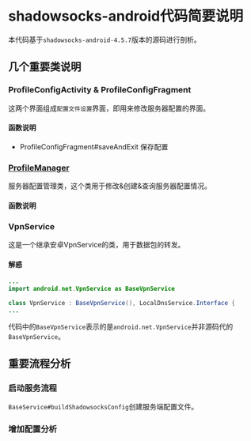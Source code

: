 # shadowsocks-android代码简要说明

本代码基于`shadowsocks-android-4.5.7`版本的源码进行剖析。

## 几个重要类说明
### ProfileConfigActivity & ProfileConfigFragment
这两个界面组成`配置文件设置`界面，即用来修改服务器配置的界面。

#### 函数说明
* ProfileConfigFragment#saveAndExit  保存配置

### [ProfileManager](../mobile/src/main/java/com/github/shadowsocks/database/ProfileManager.kt)
服务器配置管理类，这个类用于修改&创建&查询服务器配置情况。

#### 函数说明


### VpnService
这是一个继承安卓VpnService的类，用于数据包的转发。

#### 解惑
```java
...
import android.net.VpnService as BaseVpnService

class VpnService : BaseVpnService(), LocalDnsService.Interface {
...
```
代码中的`BaseVpnService`表示的是`android.net.VpnService`并非源码代的`BaseVpnService`。
## 重要流程分析
### 启动服务流程
`BaseService#buildShadowsocksConfig`创建服务端配置文件。
### 增加配置分析
